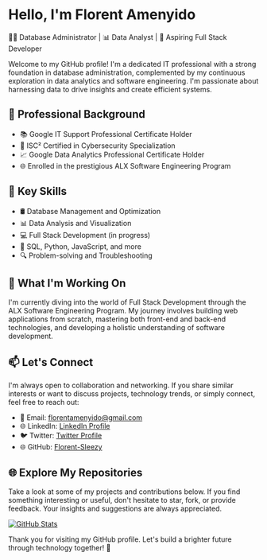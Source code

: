# Hello, I'm Florent Amenyido

👨‍💻 Database Administrator | 📊 Data Analyst | 🚀 Aspiring Full Stack Developer

Welcome to my GitHub profile! I'm a dedicated IT professional with a strong foundation in database administration, complemented by my continuous exploration in data analytics and software engineering. I'm passionate about harnessing data to drive insights and create efficient systems.

## 💼 Professional Background

- 📚 Google IT Support Professional Certificate Holder
- 🌟 ISC² Certified in Cybersecurity Specialization
- 📈 Google Data Analytics Professional Certificate Holder
- 🌐 Enrolled in the prestigious ALX Software Engineering Program

## 🌟 Key Skills

- 🛢️ Database Management and Optimization
- 📊 Data Analysis and Visualization
- 💻 Full Stack Development (in progress)
- 📜 SQL, Python, JavaScript, and more
- 🔍 Problem-solving and Troubleshooting

## 🚀 What I'm Working On

I'm currently diving into the world of Full Stack Development through the ALX Software Engineering Program. My journey involves building web applications from scratch, mastering both front-end and back-end technologies, and developing a holistic understanding of software development.

## 📫 Let's Connect

I'm always open to collaboration and networking. If you share similar interests or want to discuss projects, technology trends, or simply connect, feel free to reach out:

- 📧 Email: florentamenyido@gmail.com
- 🌐 LinkedIn: [LinkedIn Profile](https://www.linkedin.com/in/florent-amenyido-b69532249)
- 🐦 Twitter: [Twitter Profile](https://twitter.com/Florent_sleezy)
- 🌐 GitHub: [Florent-Sleezy](https://github.com/Florent-Sleezy)

## 🌐 Explore My Repositories

Take a look at some of my projects and contributions below. If you find something interesting or useful, don't hesitate to star, fork, or provide feedback. Your insights and suggestions are always appreciated.

[![GitHub Stats](https://github-readme-stats.vercel.app/api?username=Florent-Sleezy&show_icons=true&theme=dark)](https://github.com/Florent-Sleezy)

Thank you for visiting my GitHub profile. Let's build a brighter future through technology together! 🌟
